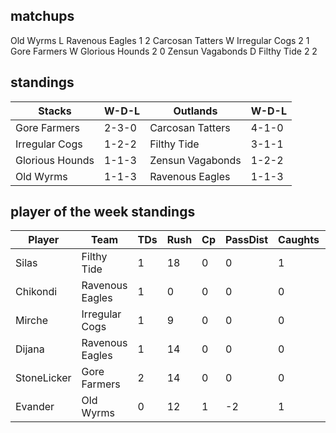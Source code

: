 ## matchups

Old Wyrms L Ravenous Eagles 1 2
Carcosan Tatters W Irregular Cogs 2 1
Gore Farmers W Glorious Hounds 2 0
Zensun Vagabonds D Filthy Tide 2 2

## standings

| Stacks | W-D-L | Outlands | W-D-L |
|-------|-----|--|--|
| Gore Farmers | 2-3-0 | Carcosan Tatters | 4-1-0 |
| Irregular Cogs | 1-2-2 | Filthy Tide | 3-1-1 |
| Glorious Hounds | 1-1-3 | Zensun Vagabonds | 1-2-2 |
| Old Wyrms | 1-1-3 | Ravenous Eagles | 1-1-3 |

## player of the week standings

| Player      | Team             | TDs  | Rush | Cp   | PassDist | Caughts | Cas  | Blocks | Sacks | MVPs | SPP  |
|-------------|------------------|------|------|------|----------|---------|------|--------|-------|------|------|
| Silas            | Filthy Tide      |    1 |   18 |    0 |        0 |       1 |    0 |      3 |     0 |    1 |    8 |
| Chikondi          | Ravenous Eagles  |    1 |    0 |    0 |        0 |       0 |    0 |      7 |     0 |    1 |    8 |
| Mirche            | Irregular Cogs   |    1 |    9 |    0 |        0 |       0 |    0 |      2 |     0 |    1 |    8 |
| Dijana           | Ravenous Eagles  |    1 |   14 |    0 |        0 |       0 |    1 |      5 |     0 |    0 |    7 |
| StoneLicker      | Gore Farmers     |    2 |   14 |    0 |        0 |       0 |    0 |      2 |     0 |    0 |    6 |
| Evander          | Old Wyrms        |    0 |   12 |    1 |       -2 |       1 |    0 |      0 |     0 |    1 |    6 |

